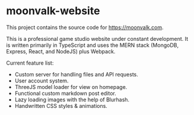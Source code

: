 # moonvalk-website
This project contains the source code for https://moonvalk.com.

This is a professional game studio website under constant development. It is written primarily in TypeScript and uses the MERN stack (MongoDB, Express, React, and NodeJS) plus Webpack.

Current feature list:
- Custom server for handling files and API requests.
- User account system.
- ThreeJS model loader for view on homepage.
- Functional custom markdown post editor.
- Lazy loading images with the help of Blurhash.
- Handwritten CSS styles & animations.
